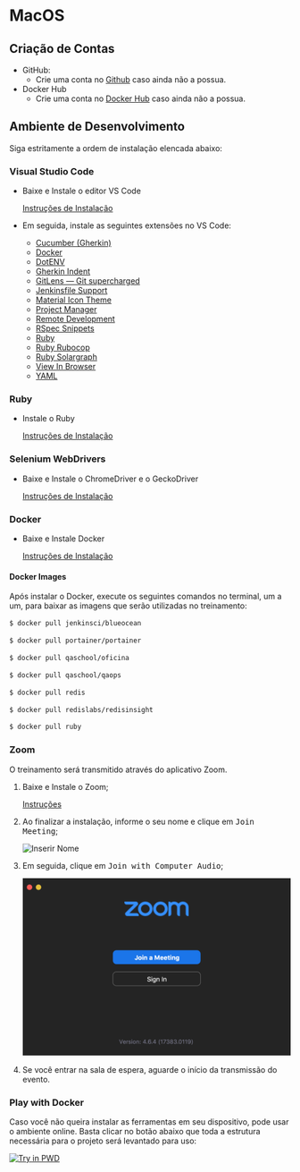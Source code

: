 # MacOS

## Criação de Contas

* GitHub:
  * Crie uma conta no [Github](https://github.com) caso ainda não a possua.
* Docker Hub
  * Crie uma conta no [Docker Hub](https://hub.docker.com) caso ainda não a possua.

## Ambiente de Desenvolvimento

Siga estritamente a ordem de instalação elencada abaixo:

### Visual Studio Code

* Baixe e Instale o editor VS Code

  [Instruções de Instalação](./vscode/README.md)

* Em seguida, instale as seguintes extensões no VS Code:
  * [Cucumber (Gherkin)](https://marketplace.visualstudio.com/items?itemName=alexkrechik.cucumberautocomplete)
  * [Docker](https://marketplace.visualstudio.com/items?itemName=ms-azuretools.vscode-docker)
  * [DotENV](https://marketplace.visualstudio.com/items?itemName=mikestead.dotenv)
  * [Gherkin Indent](https://marketplace.visualstudio.com/items?itemName=AravindKumar.gherkin-indent)
  * [GitLens — Git supercharged](https://marketplace.visualstudio.com/items?itemName=eamodio.gitlens)
  * [Jenkinsfile Support](https://marketplace.visualstudio.com/items?itemName=secanis.jenkinsfile-support)
  * [Material Icon Theme](https://marketplace.visualstudio.com/items?itemName=PKief.material-icon-theme)
  * [Project Manager](https://marketplace.visualstudio.com/items?itemName=alefragnani.project-manager)
  * [Remote Development](https://marketplace.visualstudio.com/items?itemName=ms-vscode-remote.vscode-remote-extensionpack)
  * [RSpec Snippets](https://marketplace.visualstudio.com/items?itemName=karunamurti.rspec-snippets)
  * [Ruby](https://marketplace.visualstudio.com/items?itemName=rebornix.Ruby)
  * [Ruby Rubocop](https://marketplace.visualstudio.com/items?itemName=misogi.ruby-rubocop)
  * [Ruby Solargraph](https://marketplace.visualstudio.com/items?itemName=castwide.solargraph)
  * [View In Browser](https://marketplace.visualstudio.com/items?itemName=qinjia.view-in-browser)
  * [YAML](https://marketplace.visualstudio.com/items?itemName=redhat.vscode-yaml)

### Ruby

* Instale o Ruby

  [Instruções de Instalação](./ruby/README.md)

### Selenium WebDrivers

* Baixe e Instale o ChromeDriver e o GeckoDriver

  [Instruções de Instalação](./selenium/README.md)

### Docker

* Baixe e Instale Docker

  [Instruções de Instalação](./docker/README.md)

#### Docker Images

Após instalar o Docker, execute os seguintes comandos no terminal, um a um, para baixar as imagens que serão utilizadas no treinamento:

```bash
$ docker pull jenkinsci/blueocean
```

```bash
$ docker pull portainer/portainer
```

```bash
$ docker pull qaschool/oficina
```

```bash
$ docker pull qaschool/qaops
```

```bash
$ docker pull redis
```

```bash
$ docker pull redislabs/redisinsight
```

```bash
$ docker pull ruby
```

### Zoom

O treinamento será transmitido através do aplicativo Zoom.

1. Baixe e Instale o Zoom;

    [Instruções](...)

2. Ao finalizar a instalação, informe o seu nome e clique em <kbd>Join Meeting</kbd>;

    ![Inserir Nome](./zoom/images/name.png)

3. Em seguida, clique em <kbd>Join with Computer Audio</kbd>;

    ![Entrar](./zoom/images/join.png)

4. Se você entrar na sala de espera, aguarde o início da transmissão do evento.

### Play with Docker

Caso você não queira instalar as ferramentas em seu dispositivo, pode usar o ambiente online. Basta clicar no botão abaixo que toda a estrutura necessária para o projeto será levantado para uso:

[![Try in PWD](https://raw.githubusercontent.com/play-with-docker/stacks/master/assets/images/button.png)](https://labs.play-with-docker.com/?stack=https://raw.githubusercontent.com/qaschoolbr/cucumber/master/qaops-stack.yml)
